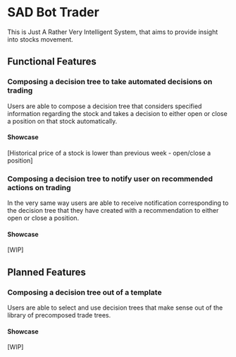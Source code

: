 # SAD Bot Trader

This is Just A Rather Very Intelligent System, that aims to provide insight into stocks movement.

## Functional Features

### Composing a decision tree to take automated decisions on trading

Users are able to compose a decision tree that considers specified information regarding the stock and takes a decision to either open or close a position on that stock automatically.

#### Showcase

[Historical price of a stock is lower than previous week - open/close a position]

### Composing a decision tree to notify user on recommended actions on trading

In the very same way users are able to receive notification corresponding to the decision tree that they have created with a recommendation to either open or close a position.

#### Showcase

[WIP]

## Planned Features

### Composing a decision tree out of a template

Users are able to select and use decision trees that make sense out of the library of precomposed trade trees.

#### Showcase

[WIP]